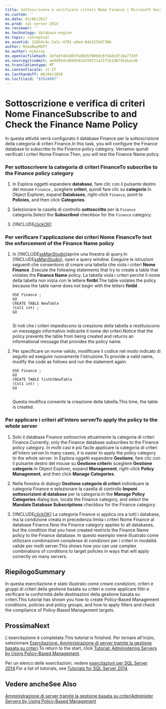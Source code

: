 ```yaml
---
title: Sottoscrivere e verificare criteri Nome Finance | Microsoft Docs
ms.custom: ''
ms.date: 03/06/2017
ms.prod: sql-server-2014
ms.reviewer: ''
ms.technology: database-engine
ms.topic: conceptual
ms.assetid: 126b4c4c-2a1c-4701-a0ad-8de23fbd7306
author: MikeRayMSFT
ms.author: mikeray
ms.openlocfilehash: 2bfe6f463d03fe8b95f000dc6f34dc0718a7729f
ms.sourcegitcommit: ad4d92dce894592a259721a1571b1d8736abacdb
ms.translationtype: MT
ms.contentlocale: it-IT
ms.lasthandoff: 08/04/2020
ms.locfileid: "87624097"
---
```

# <a name="subscribe-to-and-check-the-finance-name-policy"></a><span data-ttu-id="a0db9-102">Sottoscrizione e verifica di criteri Nome Finance</span><span class="sxs-lookup"><span data-stu-id="a0db9-102">Subscribe to and Check the Finance Name Policy</span></span>
  <span data-ttu-id="a0db9-103">In questa attività verrà configurato il database Finance per la sottoscrizione della categoria di criteri Finance.</span><span class="sxs-lookup"><span data-stu-id="a0db9-103">In this task, you will configure the Finance database to subscribe to the Finance policy category.</span></span> <span data-ttu-id="a0db9-104">Verranno quindi verificati i criteri Nome Finance.</span><span class="sxs-lookup"><span data-stu-id="a0db9-104">Then, you will test the Finance Name policy.</span></span>  
  
### <a name="to-subscribe-to-the-finance-policy-category"></a><span data-ttu-id="a0db9-105">Per sottoscrivere la categoria di criteri Finance</span><span class="sxs-lookup"><span data-stu-id="a0db9-105">To subscribe to the Finance policy category</span></span>  
  
1.  <span data-ttu-id="a0db9-106">In Esplora oggetti espandere **database**, fare clic con il pulsante destro del mouse `Finance` , scegliere **criteri**, quindi fare clic su **categorie**.</span><span class="sxs-lookup"><span data-stu-id="a0db9-106">In Object Explorer, expand **Databases**, right-click `Finance`, point to **Policies**, and then click **Categories**.</span></span>  
  
2.  <span data-ttu-id="a0db9-107">Selezionare la casella di controllo **sottoscritto** per la `Finance` categoria.</span><span class="sxs-lookup"><span data-stu-id="a0db9-107">Select the **Subscribed** checkbox for the `Finance` category.</span></span>  
  
3.  [!INCLUDE[clickOK](../../includes/clickok-md.md)]  
  
### <a name="to-test-the-enforcement-of-the-finance-name-policy"></a><span data-ttu-id="a0db9-108">Per verificare l'applicazione dei criteri Nome Finance</span><span class="sxs-lookup"><span data-stu-id="a0db9-108">To test the enforcement of the Finance Name policy</span></span>  
  
1.  <span data-ttu-id="a0db9-109">In [!INCLUDE[ssManStudio](../../includes/ssmanstudio-md.md)]aprire una finestra di query.</span><span class="sxs-lookup"><span data-stu-id="a0db9-109">In [!INCLUDE[ssManStudio](../../includes/ssmanstudio-md.md)], open a query window.</span></span> <span data-ttu-id="a0db9-110">Eseguire le istruzioni seguenti che consentono di creare una tabella che viola i criteri **Nome Finance** .</span><span class="sxs-lookup"><span data-stu-id="a0db9-110">Execute the following statements that try to create a table that violates the **Finance Name** policy.</span></span> <span data-ttu-id="a0db9-111">La tabella viola i criteri perché il nome della tabella non inizia con le lettere **fintbl**.</span><span class="sxs-lookup"><span data-stu-id="a0db9-111">The table violates the policy because the table name does not begin with the letters **fintbl**.</span></span>  
  
    ```  
    USE Finance ;  
    GO  
    CREATE TABLE NewTable  
    (Col1 int) ;  
    GO  
  
    ```  
  
     <span data-ttu-id="a0db9-112">Si noti che i criteri impediscono la creazione della tabella e restituiscono un messaggio informativo indicante il nome dei criteri.</span><span class="sxs-lookup"><span data-stu-id="a0db9-112">Notice that the policy prevents the table from being created and returns an informational message that provides the policy name.</span></span>  
  
2.  <span data-ttu-id="a0db9-113">Per specificare un nome valido, modificare il codice nel modo indicato di seguito ed eseguire nuovamente l'istruzione.</span><span class="sxs-lookup"><span data-stu-id="a0db9-113">To provide a valid name, modify the code as follows and run the statement again.</span></span>  
  
    ```  
    USE Finance ;  
    GO  
    CREATE TABLE fintblNewTable  
    (Col1 int) ;  
    GO  
  
    ```  
  
     <span data-ttu-id="a0db9-114">Questa modifica consente la creazione della tabella.</span><span class="sxs-lookup"><span data-stu-id="a0db9-114">This time, the table is created.</span></span>  
  
### <a name="to-apply-the-policy-to-the-whole-server"></a><span data-ttu-id="a0db9-115">Per applicare i criteri all'intero server</span><span class="sxs-lookup"><span data-stu-id="a0db9-115">To apply the policy to the whole server</span></span>  
  
1.  <span data-ttu-id="a0db9-116">Solo il database Finance sottoscrive attualmente la categoria di criteri Finance.</span><span class="sxs-lookup"><span data-stu-id="a0db9-116">Currently, only the Finance database subscribes to the Finance policy category.</span></span> <span data-ttu-id="a0db9-117">In molti casi è più facile applicare la categoria di criteri all'intero server.</span><span class="sxs-lookup"><span data-stu-id="a0db9-117">In many cases, it is easier to apply the policy category to the whole server.</span></span> <span data-ttu-id="a0db9-118">In Esplora oggetti espandere **Gestione**, fare clic con il pulsante destro del mouse su **Gestione criteri**e scegliere **Gestione categorie**.</span><span class="sxs-lookup"><span data-stu-id="a0db9-118">In Object Explorer, expand **Management**, right-click **Policy Management**, and then click **Manage Categories**.</span></span>  
  
2.  <span data-ttu-id="a0db9-119">Nella finestra di dialogo **Gestione categorie di criteri** individuare la categoria Finance e selezionare la casella di controllo **Imponi sottoscrizioni di database** per la categoria.</span><span class="sxs-lookup"><span data-stu-id="a0db9-119">In the **Manage Policy Categories** dialog box, locate the Finance category, and select the **Mandate Database Subscriptions** checkbox for the Finance category.</span></span>  
  
3.  [!INCLUDE[clickOK](../../includes/clickok-md.md)] <span data-ttu-id="a0db9-120">La categoria Finance si applica ora a tutti i database, ma la condizione creata in precedenza limita i criteri Nome Finance al database Finance.</span><span class="sxs-lookup"><span data-stu-id="a0db9-120">Now the Finance category applies to all databases, but the condition that you have created restricts the Finance Name policy to the Finance database.</span></span> <span data-ttu-id="a0db9-121">In questo esempio viene illustrato come utilizzare combinazioni complesse di condizioni per i criteri in modalità valide per molti server.</span><span class="sxs-lookup"><span data-stu-id="a0db9-121">This shows how you can use complex combinations of conditions to target policies in ways that will apply correctly on many servers.</span></span>  
  
## <a name="summary"></a><span data-ttu-id="a0db9-122">Riepilogo</span><span class="sxs-lookup"><span data-stu-id="a0db9-122">Summary</span></span>  
 <span data-ttu-id="a0db9-123">In questa esercitazione è stato illustrato come creare condizioni, criteri e gruppi di criteri della gestione basata su criteri e come applicare filtri e verificare la conformità delle destinazioni della gestione basata su criteri.</span><span class="sxs-lookup"><span data-stu-id="a0db9-123">This tutorial has shown you how to create Policy-Based Management conditions, policies and policy groups, and how to apply filters and check the compliance of Policy-Based Management targets.</span></span>  
  
## <a name="next"></a><span data-ttu-id="a0db9-124">Prossima</span><span class="sxs-lookup"><span data-stu-id="a0db9-124">Next</span></span>  
 <span data-ttu-id="a0db9-125">L'esercitazione è completata.</span><span class="sxs-lookup"><span data-stu-id="a0db9-125">This tutorial is finished.</span></span> <span data-ttu-id="a0db9-126">Per tornare all'inizio, selezionare [Esercitazione: Amministrazione di server tramite la gestione basata su criteri](tutorial-administering-servers-by-using-policy-based-management.md).</span><span class="sxs-lookup"><span data-stu-id="a0db9-126">To return to the start, click [Tutorial: Administering Servers by Using Policy-Based Management](tutorial-administering-servers-by-using-policy-based-management.md).</span></span>  
  
 <span data-ttu-id="a0db9-127">Per un elenco delle esercitazioni, vedere [esercitazioni per SQL Server 2014](../../tutorials/tutorials-for-sql-server-2014.md).</span><span class="sxs-lookup"><span data-stu-id="a0db9-127">For a list of tutorials, see [Tutorials for SQL Server 2014](../../tutorials/tutorials-for-sql-server-2014.md).</span></span>  
  
## <a name="see-also"></a><span data-ttu-id="a0db9-128">Vedere anche</span><span class="sxs-lookup"><span data-stu-id="a0db9-128">See Also</span></span>  
 [<span data-ttu-id="a0db9-129">Amministrazione di server tramite la gestione basata su criteri</span><span class="sxs-lookup"><span data-stu-id="a0db9-129">Administer Servers by Using Policy-Based Management</span></span>](administer-servers-by-using-policy-based-management.md)  
  
  

